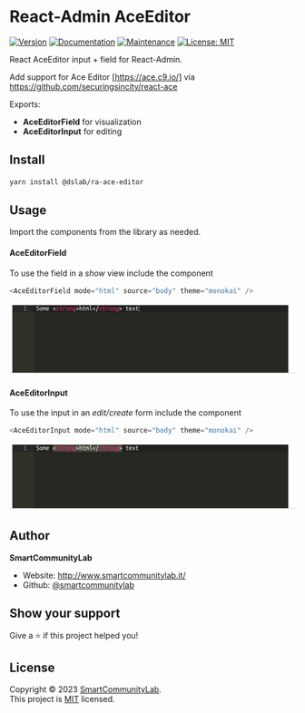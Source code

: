 # React-Admin AceEditor

[![Version](https://img.shields.io/npm/v/@dslab/ra-ace-editor.svg)](https://www.npmjs.com/package/@dslab/ra-ace-editor)
[![Documentation](https://img.shields.io/badge/documentation-yes-brightgreen.svg)](https://github.com/smartcommunitylab/react-admin-packages/blob/master/packages/ra-ace-editor/README.md)
[![Maintenance](https://img.shields.io/badge/Maintained%3F-yes-green.svg)](https://github.com/smartcommunitylab/react-admin-packages/graphs/commit-activity)
[![License: MIT](https://img.shields.io/badge/license-MIT-yellow)](https://github.com/smartcommunitylab/react-admin-packages/blob/master/LICENSE)

React AceEditor input + field for React-Admin.

Add support for Ace Editor [https://ace.c9.io/] via https://github.com/securingsincity/react-ace

Exports:

-   **AceEditorField** for visualization
-   **AceEditorInput** for editing

## Install

```sh
yarn install @dslab/ra-ace-editor
```

## Usage

Import the components from the library as needed.

#### AceEditorField

To use the field in a _show_ view include the component

```javascript
<AceEditorField mode="html" source="body" theme="monokai" />
```

![AceField screenshot](assets/field-screenshot.png)

#### AceEditorInput

To use the input in an _edit/create_ form include the component

```javascript
<AceEditorInput mode="html" source="body" theme="monokai" />
```

![AceInput screenshot](assets/input-screenshot.png)

## Author

**SmartCommunityLab**

-   Website: http://www.smartcommunitylab.it/
-   Github: [@smartcommunitylab](https://github.com/smartcommunitylab)

## Show your support

Give a ⭐️ if this project helped you!

## License

Copyright © 2023 [SmartCommunityLab](https://github.com/smartcommunitylab).<br />
This project is [MIT](https://github.com/smartcommunitylab/react-admin-packages/blob/master/LICENSE) licensed.
